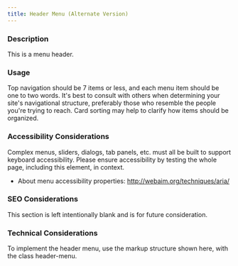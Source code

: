 ```yaml
---
title: Header Menu (Alternate Version)
---
```


### Description
This is a menu header.

### Usage
Top navigation should be 7 items or less, and each menu item should be one to two words. It's best to consult with others when determining your site's navigational structure, preferably those who resemble the people you're trying to reach. Card sorting may help to clarify how items should be organized.

### Accessibility Considerations
Complex menus, sliders, dialogs, tab panels, etc. must all be built to support keyboard accessibility. Please ensure accessibility by testing the whole page, including this element, in context.

* About menu accessibility properties: http://webaim.org/techniques/aria/

### SEO Considerations
This section is left intentionally blank and is for future consideration.

### Technical Considerations
To implement the header menu, use the markup structure shown here, with the class header-menu.
